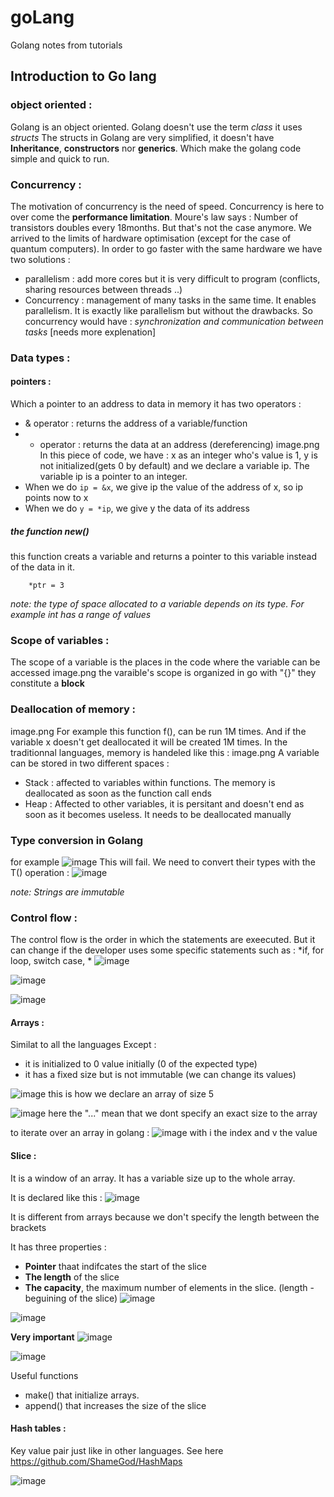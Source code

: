 # goLang
Golang notes from tutorials 

## Introduction to Go lang 
### object oriented : 
Golang is an object oriented. Golang doesn't use the term *class* it uses *structs* 
The structs in Golang are very simplified, it doesn't have **Inheritance**, **constructors** nor **generics**. Which make the golang code simple and quick to run. 
### Concurrency : 
The motivation of concurrency is the need of speed. Concurrency is here to over come the **performance limitation**. 
Moure's law says : Number of transistors doubles every 18months. But that's not the case anymore. We arrived to the limits of hardware optimisation (except for the case of quantum computers). 
In order to go faster with the same hardware we have two solutions : 
*  parallelism : add more cores but it is very difficult to program (conflicts, sharing resources between threads ..)
*  Concurrency : management of many tasks in the same time. It enables parallelism. It is exactly like parallelism but without the drawbacks. So concurrency would have : *synchronization and communication between tasks*  [needs more explenation]

### Data types :
#### pointers : 
Which a pointer to an address to data in memory 
it has two operators : 
- & operator : returns the address of a variable/function  
- * operator : returns the data at an address (dereferencing)
image.png
In this piece of code, we have : 
x as an integer who's value is 1, y is not initialized(gets 0 by default) and we declare a variable ip. The variable ip is a pointer to an integer. 
- When we do ```ip = &x```, we give ip the value of the address of x, so ip points now to x
- When we do ```y = *ip```, we give y the data of its address

##### the function new()
this function creats a variable and returns a pointer to this variable instead of the data in it.
``` ptr := new(int)
    *ptr = 3    
```
*note: the type of space allocated to a variable depends on its type. For example int has a range of values*

### Scope of variables : 
The scope of a variable is the places in the code where the variable can be accessed 
image.png
the varaible's scope is organized in go with "{}" they constitute a **block** 

### Deallocation of memory : 
image.png
For example this function f(), can be run 1M times. And if the variable x doesn't get deallocated it will be created 1M times. 
In the traditionnal languages, memory is handeled like this : 
image.png
A variable can be stored in two different spaces :  
- Stack : affected to variables within functions. The memory is deallocated as soon as the function call ends 
- Heap : Affected to other variables, it is persitant and doesn't end as soon as it becomes useless. It needs to be deallocated manually

### Type conversion in Golang 
for example 
![image](https://user-images.githubusercontent.com/42012627/179506443-c14cf386-942f-4e0f-911a-d1d7b1ce7e1d.png)
This will fail. 
We need to convert their types with the T() operation : 
![image](https://user-images.githubusercontent.com/42012627/179506607-796b816d-f411-483b-b5f6-a871bc84a6a7.png)

*note: Strings are immutable*

### Control flow : 
The control flow is the order in which the statements are exeecuted.
But it can change if the developer uses some specific statements such as : *if, for loop, switch case, *
![image](https://user-images.githubusercontent.com/42012627/179508932-5a18929f-d0ce-4a63-a551-b21ae9c61074.png)

![image](https://user-images.githubusercontent.com/42012627/179509237-16959b34-a6f8-4fd2-b26a-47b5722dee25.png)

![image](https://user-images.githubusercontent.com/42012627/179509341-3927d4c9-b0d1-471d-bae5-83abb8d8785d.png)

#### Arrays :
Similat to all the languages 
Except :
* it is initialized to 0 value initially (0 of the expected type)
* it has a fixed size but is not immutable (we can change its values)

![image](https://user-images.githubusercontent.com/42012627/180615715-70e8d624-79ce-472a-a80c-7916e2725a43.png)
this is how we declare an array of size 5 

![image](https://user-images.githubusercontent.com/42012627/180615725-4f82ab34-ec28-475c-b515-389fc466b3c5.png)
here the "..." mean that we dont specify an exact size to the array 

to iterate over an array in golang : 
![image](https://user-images.githubusercontent.com/42012627/180615841-c0438daa-5cc8-4d76-993f-a5d735953f93.png)
with i the index and v the value 


#### Slice : 
It is a window of an array. It has a variable size up to the whole array. 

It is declared like this : 
![image](https://user-images.githubusercontent.com/42012627/180998811-d3441b4c-ee30-41fd-a042-ed937962dc3b.png)

It is different from arrays because we don't specify the length between the brackets

It has three properties : 
* **Pointer** thaat indifcates the start of the slice 
* **The length** of the slice 
* **The capacity**, the maximum number of elements in the slice. (length - beguining of the slice)
![image](https://user-images.githubusercontent.com/42012627/180997736-03fd21ef-177a-4cf1-872a-c24e7e87e48a.png)

![image](https://user-images.githubusercontent.com/42012627/180998231-387b66d9-1392-42d6-8248-6e486414db13.png)

**Very important**
![image](https://user-images.githubusercontent.com/42012627/180998350-1b16e5d7-1e6d-4f72-a82c-b36d684a3fec.png)

![image](https://user-images.githubusercontent.com/42012627/180998671-19ef56cd-5a05-4b96-b9ca-b4e12d994b78.png)

Useful functions 
* make() that initialize arrays.
* append() that increases the size of the slice 


#### Hash tables : 

Key value pair just like in other languages. See here https://github.com/ShameGod/HashMaps

![image](https://user-images.githubusercontent.com/42012627/181000977-f37b7a4d-02b4-454c-801f-42fbe9e15413.png)
















